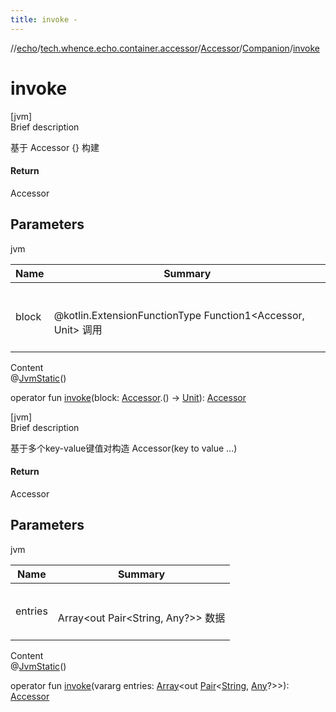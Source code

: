 ```yaml
---
title: invoke -
---
```

//[echo](../../../index.md)/[tech.whence.echo.container.accessor](../../index.md)/[Accessor](../index.md)/[Companion](index.md)/[invoke](invoke.md)



# invoke  
[jvm]  
Brief description  


基于 Accessor {} 构建



#### Return  


Accessor



## Parameters  
  
jvm  
  
|  Name|  Summary| 
|---|---|
| block| <br><br>@kotlin.ExtensionFunctionType Function1<Accessor, Unit> 调用<br><br>
  
  
Content  
@[JvmStatic](https://kotlinlang.org/api/latest/jvm/stdlib/kotlin.jvm/-jvm-static/index.html)()  
  
operator fun [invoke](invoke.md)(block: [Accessor](../index.md).() -> [Unit](https://kotlinlang.org/api/latest/jvm/stdlib/kotlin/-unit/index.html)): [Accessor](../index.md)  


[jvm]  
Brief description  


基于多个key-value键值对构造 Accessor(key to value ...)



#### Return  


Accessor



## Parameters  
  
jvm  
  
|  Name|  Summary| 
|---|---|
| entries| <br><br>Array<out Pair<String, Any?>> 数据<br><br>
  
  
Content  
@[JvmStatic](https://kotlinlang.org/api/latest/jvm/stdlib/kotlin.jvm/-jvm-static/index.html)()  
  
operator fun [invoke](invoke.md)(vararg entries: [Array](https://kotlinlang.org/api/latest/jvm/stdlib/kotlin/-array/index.html)<out [Pair](https://kotlinlang.org/api/latest/jvm/stdlib/kotlin/-pair/index.html)<[String](https://kotlinlang.org/api/latest/jvm/stdlib/kotlin/-string/index.html), [Any](https://kotlinlang.org/api/latest/jvm/stdlib/kotlin/-any/index.html)?>>): [Accessor](../index.md)  



